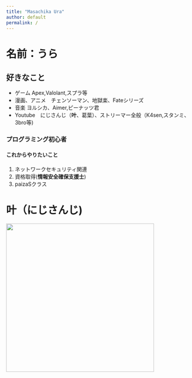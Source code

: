 ```yaml
---
title: "Masachika Ura"
author: default
permalink: /
---
```



# 名前：うら
## 好きなこと
- ゲーム   Apex,Valolant,スプラ等
- 漫画、アニメ　チェンソーマン、地獄楽、Fateシリーズ
- 音楽      ヨルシカ、Aimer,ピーナッツ君
- Youtube　にじさんじ（**叶**、葛葉）、ストリーマー全般（K4sen,スタンミ、3bro等)

### プログラミング初心者
#### これからやりたいこと
1. ネットワークセキュリティ関連
2. 資格取得(**情報安全確保支援士**)
3. paizaSクラス


# 叶（にじさんじ)
<img src="https://github.com/unlimitedbullet/masachika/blob/main/assets/images/channels4_profile.jpg?raw=true" width=400px>


